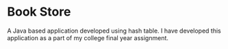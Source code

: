 # Book Store

A Java based application developed using hash table. I have developed this application as a part of my college final year assignment.</br>


